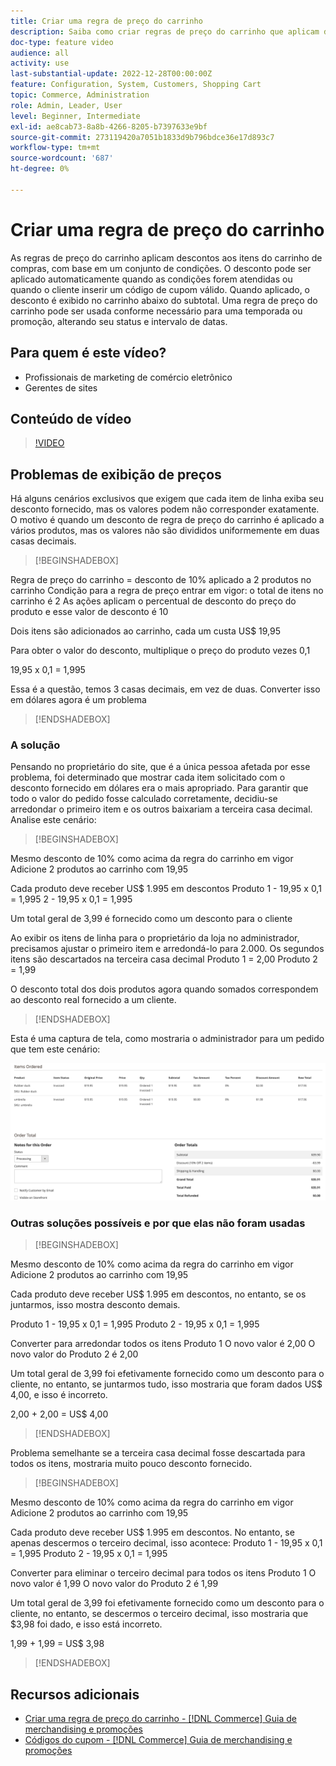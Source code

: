 ```yaml
---
title: Criar uma regra de preço do carrinho
description: Saiba como criar regras de preço do carrinho que aplicam descontos no carrinho com base em um conjunto de condições.
doc-type: feature video
audience: all
activity: use
last-substantial-update: 2022-12-28T00:00:00Z
feature: Configuration, System, Customers, Shopping Cart
topic: Commerce, Administration
role: Admin, Leader, User
level: Beginner, Intermediate
exl-id: ae8cab73-8a8b-4266-8205-b7397633e9bf
source-git-commit: 273119420a7051b1833d9b796bdce36e17d893c7
workflow-type: tm+mt
source-wordcount: '687'
ht-degree: 0%

---
```


# Criar uma regra de preço do carrinho

As regras de preço do carrinho aplicam descontos aos itens do carrinho de compras, com base em um conjunto de condições. O desconto pode ser aplicado automaticamente quando as condições forem atendidas ou quando o cliente inserir um código de cupom válido. Quando aplicado, o desconto é exibido no carrinho abaixo do subtotal. Uma regra de preço do carrinho pode ser usada conforme necessário para uma temporada ou promoção, alterando seu status e intervalo de datas.

## Para quem é este vídeo?

- Profissionais de marketing de comércio eletrônico
- Gerentes de sites

## Conteúdo de vídeo

>[!VIDEO](https://video.tv.adobe.com/v/343835?quality=12&learn=on)

## Problemas de exibição de preços

Há alguns cenários exclusivos que exigem que cada item de linha exiba seu desconto fornecido, mas os valores podem não corresponder exatamente. O motivo é quando um desconto de regra de preço do carrinho é aplicado a vários produtos, mas os valores não são divididos uniformemente em duas casas decimais.

>[!BEGINSHADEBOX]

Regra de preço do carrinho = desconto de 10% aplicado a 2 produtos no carrinho
Condição para a regra de preço entrar em vigor: o total de itens no carrinho é 2
As ações aplicam o percentual de desconto do preço do produto e esse valor de desconto é 10

Dois itens são adicionados ao carrinho, cada um custa US$ 19,95

Para obter o valor do desconto, multiplique o preço do produto vezes 0,1

19,95 x 0,1 = 1,995

Essa é a questão, temos 3 casas decimais, em vez de duas. Converter isso em dólares agora é um problema

>[!ENDSHADEBOX]

### A solução

Pensando no proprietário do site, que é a única pessoa afetada por esse problema, foi determinado que mostrar cada item solicitado com o desconto fornecido em dólares era o mais apropriado. Para garantir que todo o valor do pedido fosse calculado corretamente, decidiu-se arredondar o primeiro item e os outros baixariam a terceira casa decimal. Analise este cenário:

>[!BEGINSHADEBOX]

Mesmo desconto de 10% como acima da regra do carrinho em vigor
Adicione 2 produtos ao carrinho com 19,95

Cada produto deve receber US$ 1.995 em descontos
Produto 1 - 19,95 x 0,1 = 1,995
2 - 19,95 x 0,1 = 1,995

Um total geral de 3,99 é fornecido como um desconto para o cliente

Ao exibir os itens de linha para o proprietário da loja no administrador,
precisamos ajustar o primeiro item e arredondá-lo para 2.000. Os segundos itens são descartados na terceira casa decimal
Produto 1 = 2,00
Produto 2 = 1,99

O desconto total dos dois produtos agora quando somados correspondem ao desconto real fornecido a um cliente.
>[!ENDSHADEBOX]

Esta é uma captura de tela, como mostraria o administrador para um pedido que tem este cenário:

![Modo de exibição de administrador mostrando itens ordenados com valores diferentes](../assets/commerce-admin-cart-price-rule-values-different.png)

### Outras soluções possíveis e por que elas não foram usadas

>[!BEGINSHADEBOX]

Mesmo desconto de 10% como acima da regra do carrinho em vigor
Adicione 2 produtos ao carrinho com 19,95

Cada produto deve receber US$ 1.995 em descontos,
no entanto, se os juntarmos, isso mostra desconto demais.

Produto 1 - 19,95 x 0,1 = 1,995
Produto 2 - 19,95 x 0,1 = 1,995

Converter para arredondar todos os itens
Produto 1 O novo valor é 2,00
O novo valor do Produto 2 é 2,00

Um total geral de 3,99 foi efetivamente fornecido como um desconto para o cliente,
no entanto, se juntarmos tudo, isso mostraria que foram dados US$ 4,00, e isso é incorreto.

2,00 + 2,00 = US$ 4,00

>[!ENDSHADEBOX]

Problema semelhante se a terceira casa decimal fosse descartada para todos os itens, mostraria muito pouco desconto fornecido.

>[!BEGINSHADEBOX]

Mesmo desconto de 10% como acima da regra do carrinho em vigor
Adicione 2 produtos ao carrinho com 19,95

Cada produto deve receber US$ 1.995 em descontos. No entanto, se apenas descermos o terceiro decimal, isso acontece:
Produto 1 - 19,95 x 0,1 = 1,995
Produto 2 - 19,95 x 0,1 = 1,995

Converter para eliminar o terceiro decimal para todos os itens
Produto 1 O novo valor é 1,99
O novo valor do Produto 2 é 1,99

Um total geral de 3,99 foi efetivamente fornecido como um desconto para o cliente,
no entanto, se descermos o terceiro decimal, isso mostraria que $3,98 foi dado, e isso está incorreto.

1,99 + 1,99 = US$ 3,98

>[!ENDSHADEBOX]


## Recursos adicionais

- [Criar uma regra de preço do carrinho - [!DNL Commerce] Guia de merchandising e promoções](https://experienceleague.adobe.com/docs/commerce-admin/marketing/promotions/cart-rules/price-rules-cart-create.html)
- [Códigos do cupom - [!DNL Commerce] Guia de merchandising e promoções](https://experienceleague.adobe.com/docs/commerce-admin/marketing/promotions/cart-rules/price-rules-cart-coupon.html)
